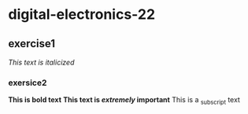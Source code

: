 # digital-electronics-22

## exercise1
_This text is italicized_

### exersice2
**This is bold text**
**This text is _extremely_ important**
This is a <sub>subscript</sub> text
